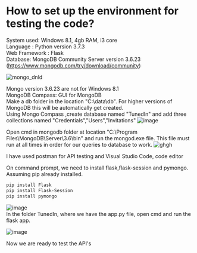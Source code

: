 # How to set up the environment for testing the code?
System used: Windows 8.1, 4gb RAM, i3 core  
Language : Python version 3.7.3  
Web Framework : Flask  
Database: MongoDB Community Server version 3.6.23 (https://www.mongodb.com/try/download/community)

![mongo_dnld](https://user-images.githubusercontent.com/43542022/147854654-61253631-9ad4-45ff-99ef-ffe491bc653c.png)

Mongo version 3.6.23 are not for Windows 8.1  
MongoDB Compass: GUI for MongoDB   
Make a db folder in the location "C:\data\db". For higher versions of MongoDB this will be automatically get created.  
Using Mongo Compass ,create database named "TunedIn" and add three collections named "Credentials","Users","Invitations"
![image](https://user-images.githubusercontent.com/43542022/147854794-91c97ab5-2169-4fe2-bde6-f51c3d1679f1.png)

Open cmd in mongodb folder at location "C:\Program Files\MongoDB\Server\3.6\bin" and run the mongod.exe file. This file must run at all times in order for our queries to database to work.
![ghgh](https://user-images.githubusercontent.com/43542022/147854833-1bd82016-0b12-46e5-8416-dfbf07515f86.png)

I have used postman for API testing and Visual Studio Code, code editor  

On command prompt, we need to install flask,flask-session and pymongo. Assuming pip already installed.

```sh
pip install Flask
pip install Flask-Session
pip install pymongo
```
![image](https://user-images.githubusercontent.com/43542022/147854785-9cf2418b-84aa-48de-9331-be25b2ed9a1e.png)  
In the folder TunedIn, where we have the app.py file, open cmd and run the flask app. 

![image](https://user-images.githubusercontent.com/43542022/147855117-3c35220a-f750-4613-8ae2-58c918165919.png)


Now we are ready to test the API's
